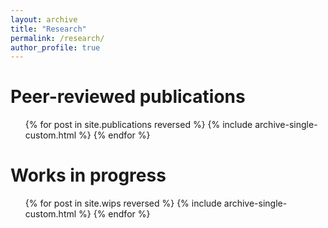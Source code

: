 ```yaml
---
layout: archive
title: "Research"
permalink: /research/
author_profile: true
---
```




Peer-reviewed publications
======

<ul>{% for post in site.publications reversed %}
{% include archive-single-custom.html %}
{% endfor %}</ul>
  
<!-- Talks
======

* Modals in natural language optimize the simplicity/informativeness trade-off
  * Experiments in Linguistic Meaning -  May 18, 2022 (Philadelphia)
  * Semantics and Linguistic Theory - June 8, 2022 (Mexico City) -->

Works in progress
======

<ul>{% for post in site.wips reversed %}
    {% include archive-single-custom.html %}
{% endfor %}</ul>
